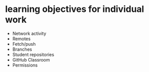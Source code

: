 # learning objectives for individual work

* Network activity
* Remotes
* Fetch/push
* Branches
* Student repositories
* GitHub Classroom
* Permissions
